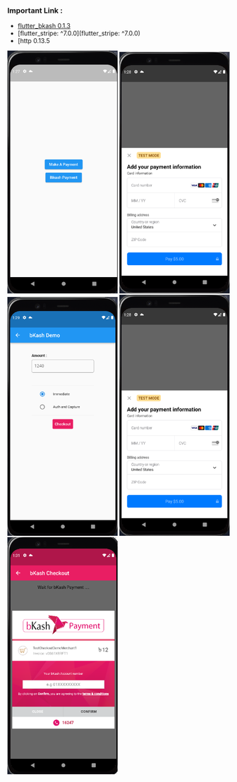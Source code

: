 ### Important Link :
- [flutter_bkash 0.1.3](https://pub.dev/packages/flutter_bkash/example)
- [flutter_stripe: ^7.0.0](flutter_stripe: ^7.0.0)
- [http 0.13.5

<div>
      <img style="width: 250px;" src="images/home_page.png" alt="">
      <img style="width: 250px;" src="images/strip_payment.png" alt="">
      <img style="width: 250px;" src="images/bikah_demo.png" alt="">
      <img style="width: 250px;" src="images/strip_payment.png" alt="">
      <img style="width: 250px;" src="images/Screenshot 2023-01-15 133129.png" alt="">
</div>
